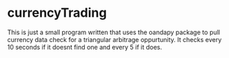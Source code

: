 # currencyTrading
This is just a small program written that uses the oandapy package to pull currency data check for a triangular arbitrage oppurtunity. It checks every 10 seconds if it doesnt find one and every 5 if it does. 
